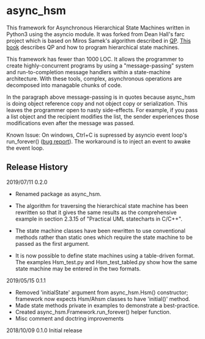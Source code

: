 # async_hsm

This framework for Asynchronous Hierarchical State Machines written in Python3 using 
the asyncio module. It was forked from Dean Hall's farc project which is based on 
Miros Samek's algorithm described in [QP](www.state-machine.com).
[This book](https://newcontinuum.dl.sourceforge.net/project/qpc/doc/PSiCC2.pdf)
describes QP and how to program hierarchical state machines.

This framework has fewer than 1000 LOC.  It allows the programmer to create
highly-concurrent programs by using a "message-passing" system and
run-to-completion message handlers within a state-machine architecture.
With these tools, complex, asynchronous operations are decomposed
into managable chunks of code.

In the paragraph above message-passing is in quotes because async_hsm is doing
object reference copy and not object copy or serialization.
This leaves the programmer open to nasty side-effects.
For example, if you pass a list object and the recipient modifies the list,
the sender experiences those modifications even after the message was passed.

Known Issue: On windows, Ctrl+C is supressed by asyncio event loop's
run_forever() ([bug report](https://bugs.python.org/issue23057)).
The workaround is to inject an event to awake the event loop.


## Release History

2019/07/11  0.2.0
- Renamed package as async_hsm. 

- The algorithm for traversing the hierarchical state machine has been 
  rewritten so that it gives the same results as the comprehensive example
  in section 2.3.15 of "Practical UML statecharts in C/C++".

- The state machine classes have been rewritten to use conventional methods 
  rather than static ones which require the state machine to be passed as 
  the first argument.

- It is now possible to define state machines using a table-driven format.
  The examples Hsm_test.py and Hsm_test_tabled.py show how the same state
  machine may be entered in the two formats.

2019/05/15  0.1.1
- Removed 'initialState' argument from async_hsm.Hsm() constructor;
  framework now expects Hsm/Ahsm classes to have 'initial()' method.
- Made state methods private in examples to demonstrate a best-practice.
- Created async_hsm.Framework.run_forever() helper function.
- Misc comment and doctring improvements

2018/10/09  0.1.0   Initial release
